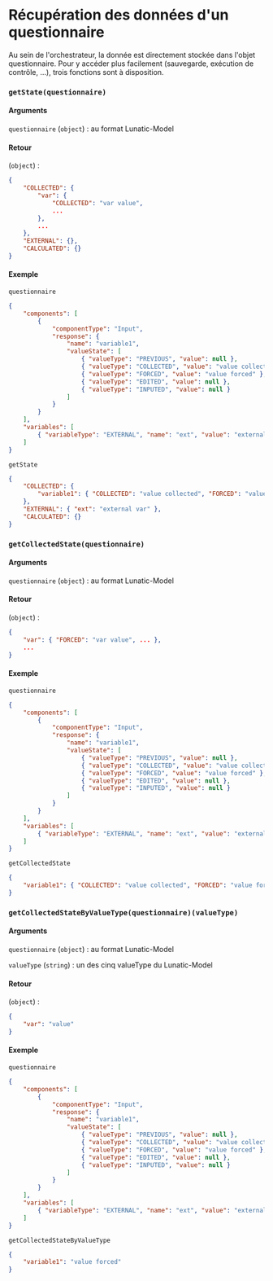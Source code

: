 # Récupération des données d'un questionnaire

Au sein de l'orchestrateur, la donnée est directement stockée dans l'objet questionnaire.
Pour y accéder plus facilement (sauvegarde, exécution de contrôle, ...), trois fonctions sont à disposition.

### `getState(questionnaire)`

#### Arguments

`questionnaire` (`object`) : au format Lunatic-Model

#### Retour

(`object`) :

```json
{
	"COLLECTED": {
        "var": {
            "COLLECTED": "var value",
            ...
        },
        ...
    },
	"EXTERNAL": {},
	"CALCULATED": {}
}
```

#### Exemple

`questionnaire`

```json
{
	"components": [
		{
			"componentType": "Input",
			"response": {
				"name": "variable1",
				"valueState": [
					{ "valueType": "PREVIOUS", "value": null },
					{ "valueType": "COLLECTED", "value": "value collected" },
					{ "valueType": "FORCED", "value": "value forced" },
					{ "valueType": "EDITED", "value": null },
					{ "valueType": "INPUTED", "value": null }
				]
			}
		}
	],
	"variables": [
		{ "variableType": "EXTERNAL", "name": "ext", "value": "external var" }
	]
}
```

`getState`

```json
{
	"COLLECTED": {
		"variable1": { "COLLECTED": "value collected", "FORCED": "value forced" }
	},
	"EXTERNAL": { "ext": "external var" },
	"CALCULATED": {}
}
```

### `getCollectedState(questionnaire)`

#### Arguments

`questionnaire` (`object`) : au format Lunatic-Model

#### Retour

(`object`) :

```json
{
    "var": { "FORCED": "var value", ... },
    ...
}
```

#### Exemple

`questionnaire`

```json
{
	"components": [
		{
			"componentType": "Input",
			"response": {
				"name": "variable1",
				"valueState": [
					{ "valueType": "PREVIOUS", "value": null },
					{ "valueType": "COLLECTED", "value": "value collected" },
					{ "valueType": "FORCED", "value": "value forced" },
					{ "valueType": "EDITED", "value": null },
					{ "valueType": "INPUTED", "value": null }
				]
			}
		}
	],
	"variables": [
		{ "variableType": "EXTERNAL", "name": "ext", "value": "external var" }
	]
}
```

`getCollectedState`

```json
{
	"variable1": { "COLLECTED": "value collected", "FORCED": "value forced" }
}
```

### `getCollectedStateByValueType(questionnaire)(valueType)`

#### Arguments

`questionnaire` (`object`) : au format Lunatic-Model

`valueType` (`string`) : un des cinq valueType du Lunatic-Model

#### Retour

(`object`) :

```json
{
	"var": "value"
}
```

#### Exemple

`questionnaire`

```json
{
	"components": [
		{
			"componentType": "Input",
			"response": {
				"name": "variable1",
				"valueState": [
					{ "valueType": "PREVIOUS", "value": null },
					{ "valueType": "COLLECTED", "value": "value collected" },
					{ "valueType": "FORCED", "value": "value forced" },
					{ "valueType": "EDITED", "value": null },
					{ "valueType": "INPUTED", "value": null }
				]
			}
		}
	],
	"variables": [
		{ "variableType": "EXTERNAL", "name": "ext", "value": "external var" }
	]
}
```

`getCollectedStateByValueType`

```json
{
	"variable1": "value forced"
}
```

